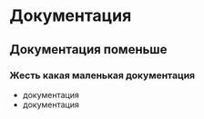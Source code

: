 # Документация

## Документация поменьше

### Жесть какая маленькая документация

 * документация
 * документация
 
